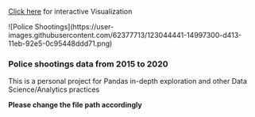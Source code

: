 <p><a href="https://public.tableau.com/app/profile/ahsen/viz/USAPoliceShootings_15965306962440/PoliceShootings" target="_blank">Click here</a> for interactive Visualization</p>
<div>
![Police Shootings](https://user-images.githubusercontent.com/62377713/123044441-14997300-d413-11eb-92e5-0c95448ddd71.png)
</div>
<h3>Police shootings data from 2015 to 2020</h3>
<p>This is a personal project for Pandas in-depth exploration and other Data Science/Analytics practices</p>
<b>Please change the file path accordingly</b>

